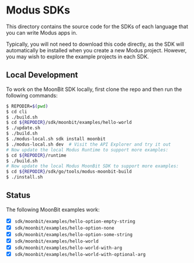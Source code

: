 # Modus SDKs

This directory contains the source code for the SDKs of each language that you can write Modus apps
in.

Typically, you will not need to download this code directly, as the SDK will automatically be
installed when you create a new Modus project. However, you may wish to explore the example projects
in each SDK.

## Local Development

To work on the MoonBit SDK locally, first clone the repo and then run the following commands:

```bash
$ REPODIR=$(pwd)
$ cd cli
$ ./build.sh
$ cd ${REPODIR}/sdk/moonbit/examples/hello-world
$ ./update.sh
$ ./build.sh
$ ./modus-local.sh sdk install moonbit
$ ./modus-local.sh dev  # Visit the API Explorer and try it out
# Now update the local Modus Runtime to support more examples:
$ cd ${REPODIR}/runtime
$ ./build.sh
# Now update the local Modus MoonBit SDK to support more examples:
$ cd ${REPODIR}/sdk/go/tools/modus-moonbit-build
$ ./install.sh
```

## Status

The following MoonBit examples work:

- [x] `sdk/moonbit/examples/hello-option-empty-string`
- [x] `sdk/moonbit/examples/hello-option-none`
- [x] `sdk/moonbit/examples/hello-option-some-string`
- [x] `sdk/moonbit/examples/hello-world`
- [x] `sdk/moonbit/examples/hello-world-with-arg`
- [x] `sdk/moonbit/examples/hello-world-with-optional-arg`
